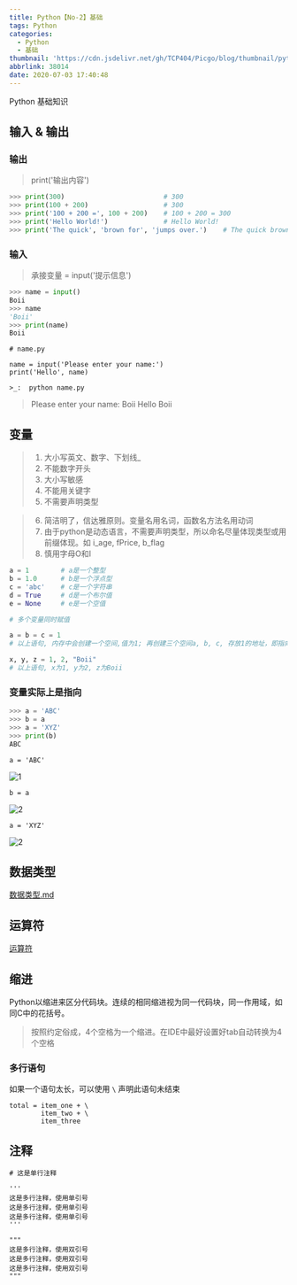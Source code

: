 ```yaml
---
title: Python【No-2】基础
tags: Python
categories:
  - Python
  - 基础
thumbnail: 'https://cdn.jsdelivr.net/gh/TCP404/Picgo/blog/thumbnail/python.png'
abbrlink: 38014
date: 2020-07-03 17:40:48
---
```


Python 基础知识

<!--more-->

## 输入 & 输出

### 输出
> print('输出内容')

```python
>>> print(300)                         # 300
>>> print(100 + 200)                   # 300
>>> print('100 + 200 =', 100 + 200)    # 100 + 200 = 300
>>> print('Hello World!')              # Hello World!
>>> print('The quick', 'brown for', 'jumps over.')    # The quick brown for jumps over.
```

### 输入
> 承接变量 = input('提示信息')

```python
>>> name = input()
Boii
>>> name
'Boii'
>>> print(name)
Boii
```

```python3
# name.py

name = input('Please enter your name:')
print('Hello', name)
```
`>_:  python name.py`
> Please enter your name: Boii
> Hello Boii

## 变量
> 1. 大小写英文、数字、下划线_
> 2. 不能数字开头
> 3. 大小写敏感
> 4. 不能用关键字
> 5. 不需要声明类型

> 6. 简洁明了，信达雅原则。变量名用名词，函数名方法名用动词
> 7. 由于python是动态语言，不需要声明类型，所以命名尽量体现类型或用前缀体现。如 i_age, fPrice, b_flag
> 8. 慎用字母O和I

```python
a = 1        # a是一个整型
b = 1.0      # b是一个浮点型
c = 'abc'    # c是一个字符串
d = True     # d是一个布尔值
e = None     # e是一个空值

# 多个变量同时赋值

a = b = c = 1
# 以上语句, 内存中会创建一个空间,值为1; 再创建三个空间a, b, c, 存放1的地址，即指向1那块内存

x, y, z = 1, 2, "Boii"
# 以上语句, x为1, y为2, z为Boii
```

### 变量实际上是指向

```python
>>> a = 'ABC'
>>> b = a
>>> a = 'XYZ'
>>> print(b)
ABC
```

`a = 'ABC'`

![1](https://cdn.jsdelivr.net/gh/TCP404/Picgo/blog/illustration-pic/Py/2-1.png)


`b = a`

![2](https://cdn.jsdelivr.net/gh/TCP404/Picgo/blog/illustration-pic/Py/2-2.png)


`a = 'XYZ'`

![2](https://cdn.jsdelivr.net/gh/TCP404/Picgo/blog/illustration-pic/Py/2-3.png)


## 数据类型

[数据类型.md](https://tcp404.com/2020/07/09/Python%E3%80%90No-4%E3%80%91%E6%95%B0%E6%8D%AE%E7%B1%BB%E5%9E%8B/)


## 运算符

[运算符](https://tcp404.com/2020/07/10/Python%E3%80%90No-5%E3%80%91%E8%BF%90%E7%AE%97%E7%AC%A6/)


## 缩进
Python以缩进来区分代码块。连续的相同缩进视为同一代码块，同一作用域，如同C中的花括号。

> 按照约定俗成，4个空格为一个缩进。在IDE中最好设置好tab自动转换为4个空格

### 多行语句
如果一个语句太长，可以使用 `\` 声明此语句未结束

```python3
total = item_one + \
        item_two + \
        item_three
```

## 注释
```python3
# 这是单行注释

'''
这是多行注释，使用单引号
这是多行注释，使用单引号
这是多行注释，使用单引号
'''

"""
这是多行注释，使用双引号
这是多行注释，使用双引号
这是多行注释，使用双引号
"""
```